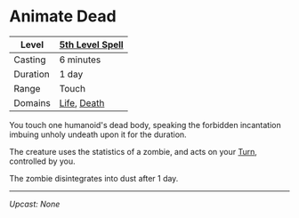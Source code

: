 # Animate Dead

| Level    | [5th Level Spell](../../Spell%20Level.md)                                            |
| -------- | ------------------------------------------------------------------------------------ |
| Casting  | 6 minutes                                                                            |
| Duration | 1 day                                                                                |
| Range    | Touch                                                                                |
| Domains  | [Life](../../../Spell%20Domains/Life.md), [Death](../../../Spell%20Domains/Death.md) |

You touch one humanoid's dead body, speaking the forbidden incantation imbuing unholy undeath upon it for the duration.

The creature uses the statistics of a zombie, and acts on your [Turn](../../../../Game%20Procedures/Turn.md), controlled by you.

The zombie disintegrates into dust after 1 day.

---
*Upcast: None*
